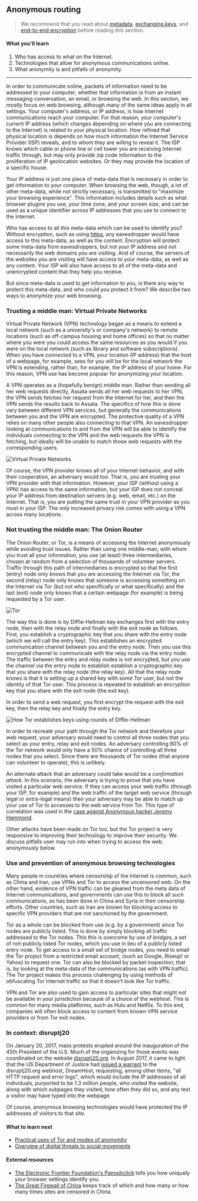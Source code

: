 ## Anonymous routing

> We recommend that you read about [metadata](meta-data.md), [exchanging keys](key-exchange.md), and [end-to-end encryption](end-to-end-encryption.md) before reading this section.

#### What you'll learn

1. Who has access to what on the Internet.
1. Technologies that allow for anonymous communications online.
1. What anonymity is and pitfalls of anonymity.

---

In order to communicate online, packets of information need to be addressed to your computer, whether that information is from an instant messaging conversation, an email, or browsing the web.  In this section, we mostly focus on web browsing, although many of the same ideas apply in all settings.  Your computer's address, or IP address, is how Internet communications reach your computer.  For that reason, your computer's current IP address (which changes depending on where you are connecting to the Internet) is related to your physical location.  How refined that physical location is depends on how much information the Internet Service Provider (ISP) reveals, and to whom they are willing to reveal it.  The ISP knows which cable or phone line or cell tower you are receiving Internet traffic through, but may only provide zip code information to the proliferation of IP geolocation websites.  Or they may provide the location of a specific house.

Your IP address is just one piece of meta-data that is necessary in order to get information to your computer.  When browsing the web, though, a lot of other meta-data, while not strictly necessary, is transmitted to "maximize your browsing experience".  This information includes details such as what browser plugins you use, your time zone, and your screen size, and can be used as a unique identifier across IP addresses that you use to connect to the Internet.

Who has access to all this meta-data which can be used to identify you?  Without encryption, such as using [https](end-to-end-encryption.md), any eavesdropper would have access to this meta-data, as well as the content.  Encryption will protect some meta-data from eavesdroppers, but not your IP address and not necessarily the web domains you are visiting.  And of course, the servers of the websites you are visiting will have access to your meta-data, as well as any content.  Your ISP will also have access to all of the meta-data and unencrypted content that they help you receive.

But since meta-data is used to get information to you, is there any way to protect this meta-data, and who could you protect it from?  We describe two ways to anonymize your web browsing.

### Trusting a middle man: Virtual Private Networks

Virtual Private Network (VPN) technology began as a means to extend a local network (such as a university's or company's network) to remote locations (such as off-campus housing and home offices) so that no matter where you were you could access the same resources as you would if you were on the local network (such as library and software subscriptions).  When you have connected to a VPN, your location (IP address) that the host of a webpage, for example, sees for you will be for the local network the VPN is extending, rather than, for example, the IP address of your home.  For this reason, VPN use has become popular for anonymizing your location.

A VPN operates as a (hopefully benign) middle man.  Rather than sending all her web requests directly, Assata sends all her web requests to her VPN, the VPN sends fetches her request from the Internet for her, and then the VPN sends the results back to Assata.  The specifics of how this is done vary between different VPN services, but generally the communications between you and the VPN are encrypted.  The protective quality of a VPN relies on many other people also connecting to that VPN.  An eavesdropper looking at communications to and from the VPN will be able to identify the individuals connecting to the VPN and the web requests the VPN is fetching, but ideally will be unable to match those web requests with the corresponding users.

![Virtual Private Networks](pictures/anonymous-browsing-vpn.jpeg "Virtual Private Networks")

Of course, the VPN provider knows all of your Internet behavior, and with their cooperation, an adversary would too.  That is, you are trusting your VPN provider with that information.  However, your ISP (without using a VPN) has access to the same information, but your ISP does not conceal your IP address from destination servers (e.g. web, email, etc.) on the Internet.  That is, you are putting the same trust in your VPN provider as you must in your ISP.  The only increased privacy risk comes with using a VPN across many locations. 


### Not trusting the middle man: The Onion Router

The Onion Router, or Tor, is a means of accessing the Internet anonymously while avoiding trust issues.  Rather than using one middle-man, with whom you trust all your information, you use (at least) three intermediaries, chosen at random from a selection of thousands of volunteer servers.  Traffic through this path of intermediaries is encrypted so that the first (entry) node only knows that you are accessing the Internet via Tor, the second (relay) node only knows that someone is accessing something on the Internet via Tor (but not who specifically or what specifically) and the last (exit) node only knows that a certain webpage (for example) is being requested by a Tor user.

![Tor](pictures/anonymous-browsing-tor.png "Tor")

The way this is done is by Diffie-Hellman key exchanges first with the entry node, then with the relay node and finally with the exit node as follows.  First, you establish a cryptographic key that you share with the entry node (which we will call the entry key).  This establishes an encrypted communication channel between you and the entry node.  Then you use this encrypted channel to communicate with the relay node via the entry node.  The traffic between the entry and relay nodes is not encrypted, but you use the channel via the entry node to establish establish a cryptographic key that you share with the relay node (the relay key).  All that the relay node knows is that it is setting up a shared key with *some* Tor user, but not the identity of that Tor user.  This process is repeated to establish an encryption key that you share with the exit node (the exit key).

In order to send a web request, you first encrypt the request with the exit key, then the relay key and finally the entry key.

![How Tor establishes keys using rounds of Diffie-Hellman](pictures/anonymous-browsing-tor-keys.jpeg "How Tor establishes keys using rounds of Diffie-Hellman")

In order to recreate your path through the Tor network and therefore your web request, your adversary would need to control all three nodes that you select as your entry, relay and exit nodes.  An adversary controlling 80% of the Tor network would only have a 50% chance of controlling all three nodes that you select.  Since there are thousands of Tor nodes (that anyone can volunteer to operate), this is unlikely.

An alternate attack that an adversary could take would be a *confirmation attack*.  In this scenario, the adversary is trying to prove that you have visited a particular web service.  If they can access your web traffic (through your ISP, for example) and the web traffic of the target web service (through legal or extra-legal means) then your adversary may be able to match up your use of Tor to accesses to the web service from Tor.  This type of correlation was used in the [case against Anonymous hacker Jeremy Hammond](https://www.documentcloud.org/documents/1342115-timeline-correlation-jeremy-hammond-and-anarchaos.html).

Other attacks have been made on Tor too, but the Tor project is very responsive to improving their technology to improve their security.  We discuss pitfalls user may run into when trying to access the web anonymously below.

### Use and prevention of anonymous browsing technologies

Many people in countries where censorship of the Internet is common, such as China and Iran, use VPNs and Tor to access the uncensored web.  On the other hand, evidence of VPN traffic can be gleaned from the meta data of Internet communications, and governments can use this to block all such communications, as has been done in China and Syria in their censorship efforts.  Other countries, such as Iran are known for blocking access to specific VPN providers that are not sanctioned by the government.

Tor as a whole can be blocked from use (e.g. by a government) since Tor nodes are publicly listed.  This is done by simply blocking all traffic addressed to the Tor nodes.  This this is overcome by use of *bridges*, a set of not-publicly listed Tor nodes, which you use in lieu of a publicly listed entry node.  To get access to a small set of bridge nodes, you need to email the Tor project from a restricted email account, (such as Google, Riseup! or Yahoo) to request one.  Tor can also be blocked by packet inspection; that is, by looking at the meta-data of the communications (as with VPN traffic).  The Tor project makes this process challenging by using methods of obfuscating Tor Internet traffic so that it doesn't look like Tor traffic.

VPN and Tor are also used to gain access to particular sites that might not be available in your jurisdiction because of a choice of the webhost.  This is common for many media platforms, such as Hulu and Netflix.  To this end, companies will often block access to content from known VPN service providers or from Tor exit nodes.

### In context: disruptj20

On January 20, 2017, mass protests erupted around the inauguration of the 45th President of the U.S.  Much of the organizing for those events was coordinated on the website [disruptj20.org](http://disruptj20.org).  In August 2017, it came to light that the US Department of Justice had [issued a warrant](https://www.dreamhost.com/blog/wp-content/uploads/2017/08/DH-Search-Warrant.pdf) to the disruptj20.org webhost, DreamHost, requesting, among other items, "all HTTP request and error logs", which would include the IP addresses of all individuals, purported to be 1.3 million people, who visited the website, along with which subpages they visited, how often they did so, and any text a visitor may have typed into the webpage.

Of course, anonymous browsing technologies would have protected the IP addresses of visitors to that site.

#### What to learn next

* [Practical uses of Tor and modes of anonymity](tor.md#Uses-of-Tor)
* [Overview of digital threats to social movements](threat-overview.md)

#### External resources

* [The Electronic Frontier Foundation's Panopticlick](https://panopticlick.eff.org/) tells you how uniquely your browser settings identify you.
* [The Great Firewall of China](http://www.greatfirewallofchina.org/) keeps track of which and how many or how many times sites are censored in China.

